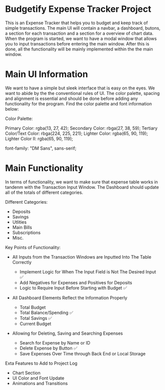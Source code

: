 # Budgetify Expense Tracker Project
This is an Expense Tracker that helps you to budget and keep track of simple transactions.
The main UI will contain a navbar, a dashboard, butons, a section for each transaction and a section for a overview of chart data.
When the program is started, we want to have a modal window that allows you to input transactions before entering the main window. 
After this is done, all the functionality will be mainly implemented within the the main window. 

# Main UI Information 
We want to have a simple but sleek interface that is easy on the eyes. We want to abide by the the conventional rules of UI.
The color palette, spacing and alignment is essential and should be done before adding any functionality for the program. 
Find the color palette and font information below:

Color Palette:

Primary Color: rgba(13, 27, 42);
Secondary Color: rbga(27, 38, 59);
Tertiary Color/Text Color: rbga(224, 225, 221);
Lighter Color: rgba(65, 90, 119);
Lighter Color II: rgba(65, 90, 119);

font-family: "DM Sans", sans-serif;


# Main Functionality
In terms of functionality, we want to make sure that expense table works in tandenm with the Transaction Input Window. The Dashboard should update all of the totals of different categories. 

Different Categories:
- Deposits 
- Savings  
- Utlities 
- Main Bills 
- Subscriptions 
- Misc. 

Key Points of Functionality:

- All Inputs from the Transaction Windows are Inputted Into The Table Correctly
    - Implement Logic for When The Input Field is Not The Desired Input ✅
    - Add Negatives for Expenses and Positives for Deposits 
    - Logic to Require Input Before Starting with Budget ✅

- All Dashboard Elements Reflect the Information Properly 
  - Total Budget 
  - Total Balance/Spending ✅
  - Total Savings ✅
  - Current Budget 

- Allowing for Deleting, Saving and Searching Expenses 
  - Search for Expense by Name or ID 
  - Delete Expense by Button ✅
  - Save Expenses Over Time through Back End or Local Storage


Exta Features to Add to Project Log 
  - Chart Section 
  - UI Color and Font Update
  - Animations and Transitions

